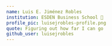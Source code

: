 ```yaml
---
name: Luis E. Jiménez Robles
institution: ESDEN Business School 🚩
profile_pic: luisejrobles-profile.png
quote: Figuring out how far I can go
github_user: luisejrobles
---
```

